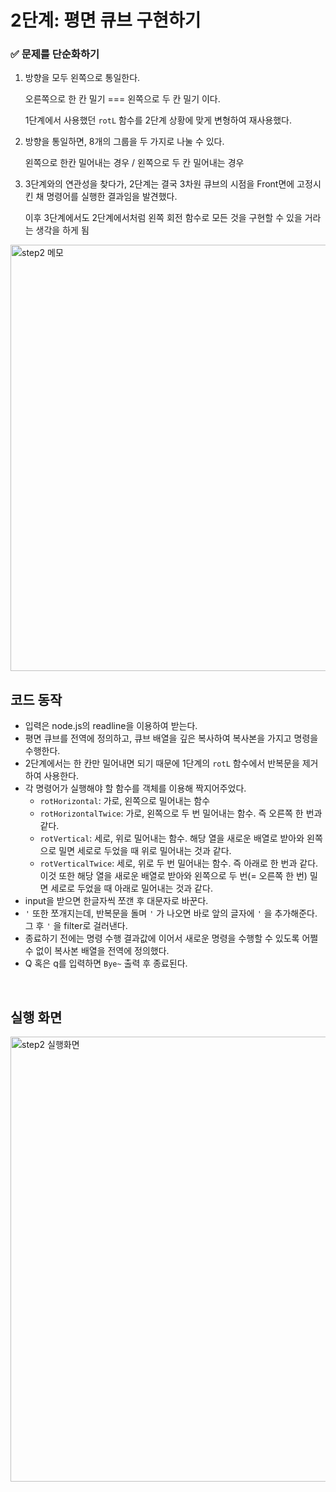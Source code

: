 # 2단계: 평면 큐브 구현하기

### ✅ 문제를 단순화하기

1. 방향을 모두 왼쪽으로 통일한다.

    오른쪽으로 한 칸 밀기 === 왼쪽으로 두 칸 밀기 이다.
    
    1단계에서 사용했던 `rotL` 함수를 2단계 상황에 맞게 변형하여 재사용했다.

2. 방향을 통일하면, 8개의 그룹을 두 가지로 나눌 수 있다.
   
   왼쪽으로 한칸 밀어내는 경우 / 왼쪽으로 두 칸 밀어내는 경우

3. 3단계와의 연관성을 찾다가, 2단계는 결국 3차원 큐브의 시점을 Front면에 고정시킨 채 명령어를 실행한 결과임을 발견했다.

    이후 3단계에서도 2단계에서처럼 왼쪽 회전 함수로 모든 것을 구현할 수 있을 거라는 생각을 하게 됨

<img width="682" alt="step2 메모" src="https://user-images.githubusercontent.com/60209518/102011713-6b99fd80-3d89-11eb-9525-533d9cea08b4.png">

<br/>

## 코드 동작

- 입력은 node.js의 readline을 이용하여 받는다.
- 평면 큐브를 전역에 정의하고, 큐브 배열을 깊은 복사하여 복사본을 가지고 명령을 수행한다.
- 2단계에서는 한 칸만 밀어내면 되기 때문에 1단계의 `rotL` 함수에서 반복문을 제거하여 사용한다.
- 각 명령어가 실행해야 할 함수를 객체를 이용해 짝지어주었다.
  - `rotHorizontal`: 가로, 왼쪽으로 밀어내는 함수
  - `rotHorizontalTwice`: 가로, 왼쪽으로 두 번 밀어내는 함수. 즉 오른쪽 한 번과 같다.
  - `rotVertical`: 세로, 위로 밀어내는 함수. 해당 열을 새로운 배열로 받아와 왼쪽으로 밀면 세로로 두었을 때 위로 밀어내는 것과 같다.
  - `rotVerticalTwice`: 세로, 위로 두 번 밀어내는 함수. 즉 아래로 한 번과 같다. 이것 또한 해당 열을 새로운 배열로 받아와 왼쪽으로 두 번(= 오른쪽 한 번) 밀면 세로로 두었을 때 아래로 밀어내는 것과 같다.
- input을 받으면 한글자씩 쪼갠 후 대문자로 바꾼다.
- `'` 또한 쪼개지는데, 반복문을 돌며 `'` 가 나오면 바로 앞의 글자에 `'` 을 추가해준다. 그 후 `'` 을 filter로 걸러낸다.
- 종료하기 전에는 명령 수행 결과값에 이어서 새로운 명령을 수행할 수 있도록 어쩔 수 없이 복사본 배열을 전역에 정의했다.
- Q 혹은 q를 입력하면 `Bye~` 출력 후 종료된다.

<br/>

## 실행 화면

<img width="712" alt="step2 실행화면" src="https://user-images.githubusercontent.com/60209518/102009394-7bf6ac00-3d7a-11eb-963a-1f08a13c7a3a.png">

<br/>